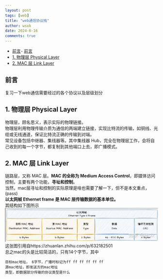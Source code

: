 ```yaml
---
layout: post
tags: [web]
title: "web通信协议栈"
author: wsxk
date: 2024-6-16
comments: true
---
```


- [前言](#前言)- [前言](#前言)
- [1. 物理层 Physical Layer](#1-物理层-physical-layer)
- [2. MAC 层 Link Layer](#2-mac-层-link-layer)


## 前言<br>
复习一下web通信需要经过的各个协议以及层级划分<br>


## 1. 物理层 Physical Layer<br>
物理层，顾名思义，表示实际的物理链接。<br>
物理层利用物理传输介质为通信的两端建立链接，实现比特流的传输，如铜线、光缆或无线通道，保证比特流正确的传输到对端。<br>
常见设备包括中继器、集线器等。其中集线器 Hub，完全在物理层工作，会将自己收到的每一个字节，都复制到其他端口上去，即广播模式。

## 2. MAC 层 Link Layer<br>
链路层，又称 MAC 层。**MAC 的全称为 Medium Access Control**，即媒体访问控制，主要有两个功能，**寻址和控制**。<br>
当然，mac层寻址和控制的实际原理是啥也需要了解一下，但不是本文重点，(pass)<br>
**以太网帧 Ethernet frame 是 MAC 层传输数据的基本单位。**<br>
其结构如下图所示<br>
![](https://raw.githubusercontent.com/wsxk/wsxk_pictures/main/2024-3-25/20240616221147.png)
这张图引用自https://zhuanlan.zhihu.com/p/632182501<br>
总之mac的头是比较简洁的，只有14个字节，其中<br>
```
目标mac地址， 6字节，广播时标记为ff ff ff ff ff ff
源mac地址，即发送方的mac地址
类型，即数据部分传输的协议类型是什么
```
